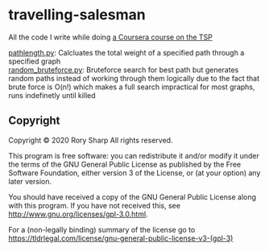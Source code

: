 # travelling-salesman
All the code I write while doing [a Coursera course on the TSP](https://www.coursera.org/learn/delivery-problem)

[pathlength.py](pathlength.py): Calcluates the total weight of a specified path through a specified graph  
[random_bruteforce.py](random_bruteforce.py): Bruteforce search for best path but generates random paths instead of working through them logically due to the fact that brute force is O(n!) which makes a full search impractical for most graphs, runs indefinetly until killed
## Copyright
Copyright © 2020  Rory Sharp All rights reserved.

This program is free software: you can redistribute it and/or modify
it under the terms of the GNU General Public License as published by
the Free Software Foundation, either version 3 of the License, or
(at your option) any later version.

You should have received a copy of the GNU General Public License
along with this program.  If you have not received this, see <http://www.gnu.org/licenses/gpl-3.0.html>.

For a (non-legally binding) summary of the license go to https://tldrlegal.com/license/gnu-general-public-license-v3-(gpl-3)
